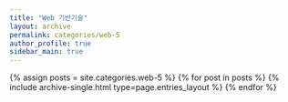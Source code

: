 ```yaml
---
title: "Web 기반기술"
layout: archive
permalink: categories/web-5
author_profile: true
sidebar_main: true
---
```


{% assign posts = site.categories.web-5 %}
{% for post in posts %} {% include archive-single.html type=page.entries_layout %} {% endfor %}